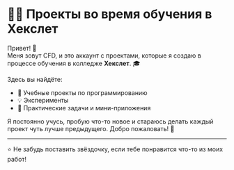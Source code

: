 # 👨‍💻 Проекты во время обучения в Хекслет

Привет! 👋  
Меня зовут CFD, и это аккаунт с проектами, которые я создаю в процессе обучения в колледже **Хекслет**. 🎓

Здесь вы найдёте:

- 🧠 Учебные проекты по программированию
- 💡 Эксперименты 
- 🔧 Практические задачи и мини-приложения

Я постоянно учусь, пробую что-то новое и стараюсь делать каждый проект чуть лучше предыдущего. Добро пожаловать! 🚀

---

⭐️ Не забудь поставить звёздочку, если тебе понравится что-то из моих работ!
